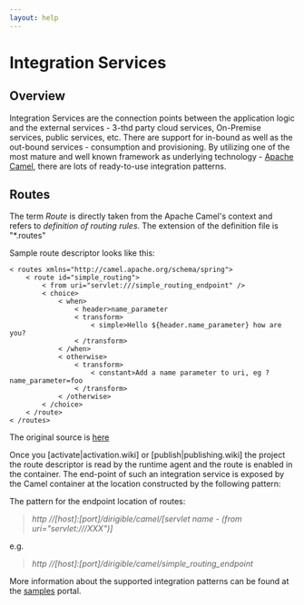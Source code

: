 ```yaml
---
layout: help
---
```


Integration Services
===

Overview
---

Integration Services are the connection points between the application logic and the external services - 3-thd party cloud services, 
On-Premise services, public services, etc. There are support for in-bound as well as the out-bound services - consumption and provisioning. 
By utilizing one of the most mature and well known framework as underlying technology - 
[Apache Camel](http://camel.apache.org/), there are lots of ready-to-use integration patterns.

Routes
---

The term *Route* is directly taken from the Apache Camel's context and refers to *definition of routing rules*. The extension of the definition file is "\*.routes"

Sample route descriptor looks like this:

<pre><code>< routes xmlns="http://camel.apache.org/schema/spring">
    < route id="simple_routing">
        < from uri="servlet:///simple_routing_endpoint" />
        < choice>
            < when>
                < header>name_parameter</header>
                < transform>
                    < simple>Hello ${header.name_parameter} how are you?</simple>
                < /transform>
            < /when>
            < otherwise>
                < transform>
                    < constant>Add a name parameter to uri, eg ?name_parameter=foo</constant>
                < /transform>
            < /otherwise>
        < /choice>
    < /route>
< /routes>
</code></pre>

The original source is [here](http://camel.apache.org/content-based-router.html)

Once you [activate|activation.wiki] or [publish|publishing.wiki] the project the route descriptor is read by the runtime agent and the route is enabled in the container.
The end-point of such an integration service is exposed by the Camel container at the location constructed by the following pattern:

The pattern for the endpoint location of routes:

> *http //[host]:[port]/dirigible/camel/[servlet name - (from uri="servlet:///XXX")]*

e.g.

> *http //[host]:[port]/dirigible/camel/simple_routing_endpoint*

More information about the supported integration patterns can be found at the [samples](../samples/index.wiki) portal.

